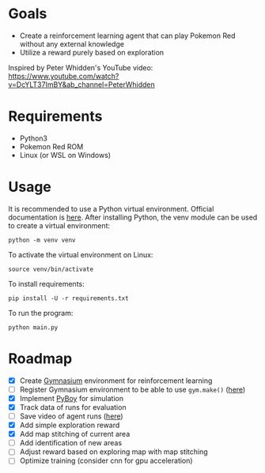 # Goals
- Create a reinforcement learning agent that can play Pokemon Red without any external knowledge
- Utilize a reward purely based on exploration

Inspired by Peter Whidden's YouTube video: 
https://www.youtube.com/watch?v=DcYLT37ImBY&ab_channel=PeterWhidden

# Requirements
- Python3
- Pokemon Red ROM
- Linux (or WSL on Windows)

# Usage
It is recommended to use a Python virtual environment. Official documentation is [here](https://docs.python.org/3/library/venv.html).
After installing Python, the venv module can be used to create a virtual environment:
```
python -m venv venv
```
To activate the virtual environment on Linux:
```
source venv/bin/activate
```
To install requirements:
```
pip install -U -r requirements.txt
``` 
To run the program:
```
python main.py
```

# Roadmap
- [x] Create [Gymnasium](https://github.com/Farama-Foundation/Gymnasium) environment for reinforcement learning
- [ ] Register Gymnasium environment to be able to use ```gym.make()``` ([here](https://gymnasium.farama.org/introduction/create_custom_env/#registering-and-making-the-environment))
- [x] Implement [PyBoy](https://github.com/Baekalfen/PyBoy) for simulation
- [x] Track data of runs for evaluation
- [ ] Save video of agent runs ([here](https://gymnasium.farama.org/introduction/record_agent/))
- [x] Add simple exploration reward
- [x] Add map stitching of current area
- [ ] Add identification of new areas
- [ ] Adjust reward based on exploring map with map stitching
- [ ] Optimize training (consider cnn for gpu acceleration)
